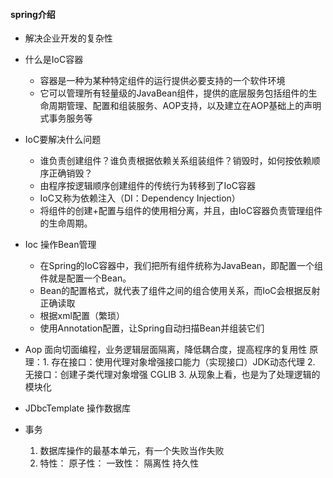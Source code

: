 #### spring介绍
- 解决企业开发的复杂性
- 什么是IoC容器
  - 容器是一种为某种特定组件的运行提供必要支持的一个软件环境
  - 它可以管理所有轻量级的JavaBean组件，提供的底层服务包括组件的生命周期管理、配置和组装服务、AOP支持，以及建立在AOP基础上的声明式事务服务等
- IoC要解决什么问题
  - 谁负责创建组件？谁负责根据依赖关系组装组件？销毁时，如何按依赖顺序正确销毁？
  - 由程序按逻辑顺序创建组件的传统行为转移到了IoC容器
  - IoC又称为依赖注入（DI：Dependency Injection）
  - 将组件的创建+配置与组件的使用相分离，并且，由IoC容器负责管理组件的生命周期。

- Ioc 操作Bean管理
  - 在Spring的IoC容器中，我们把所有组件统称为JavaBean，即配置一个组件就是配置一个Bean。
  - Bean的配置格式，就代表了组件之间的组合使用关系，而IoC会根据反射正确读取
  - 根据xml配置（繁琐）
  - 使用Annotation配置，让Spring自动扫描Bean并组装它们
    
- Aop 
    面向切面编程，业务逻辑层面隔离，降低耦合度，提高程序的复用性
    原理：1. 存在接口：使用代理对象增强接口能力（实现接口）JDK动态代理
         2. 无接口：创建子类代理对象增强 CGLIB
         3. 从现象上看，也是为了处理逻辑的模块化
- JDbcTemplate 操作数据库
- 事务
    1. 数据库操作的最基本单元，有一个失败当作失败
    2. 特性：
        原子性：
        一致性：
        隔离性
        持久性
        
